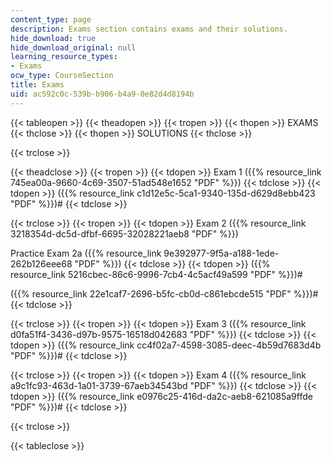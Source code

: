 ```yaml
---
content_type: page
description: Exams section contains exams and their solutions.
hide_download: true
hide_download_original: null
learning_resource_types:
- Exams
ocw_type: CourseSection
title: Exams
uid: ac592c0c-539b-b906-b4a9-0e82d4d8194b
---
```


{{< tableopen >}}
{{< theadopen >}}
{{< tropen >}}
{{< thopen >}}
EXAMS
{{< thclose >}}
{{< thopen >}}
SOLUTIONS
{{< thclose >}}

{{< trclose >}}

{{< theadclose >}}
{{< tropen >}}
{{< tdopen >}}
Exam 1 ({{% resource_link 745ea00a-9660-4c69-3507-51ad548e1652 "PDF" %}})
{{< tdclose >}}
{{< tdopen >}}
({{% resource_link c1d12e5c-5ca1-9340-135d-d629d8ebb423 "PDF" %}})#
{{< tdclose >}}

{{< trclose >}}
{{< tropen >}}
{{< tdopen >}}
Exam 2 ({{% resource_link 3218354d-dc5d-dfbf-6695-32028221aeb8 "PDF" %}})  
  
Practice Exam 2a ({{% resource_link 9e392977-9f5a-a188-1ede-262b126eee68 "PDF" %}})
{{< tdclose >}}
{{< tdopen >}}
({{% resource_link 5216cbec-86c6-9996-7cb4-4c5acf49a599 "PDF" %}})#  
  
({{% resource_link 22e1caf7-2696-b5fc-cb0d-c861ebcde515 "PDF" %}})#
{{< tdclose >}}

{{< trclose >}}
{{< tropen >}}
{{< tdopen >}}
Exam 3 ({{% resource_link d0fa51f4-3436-d97b-9575-16518d042683 "PDF" %}})
{{< tdclose >}}
{{< tdopen >}}
({{% resource_link cc4f02a7-4598-3085-deec-4b59d7683d4b "PDF" %}})#
{{< tdclose >}}

{{< trclose >}}
{{< tropen >}}
{{< tdopen >}}
Exam 4 ({{% resource_link a9c1fc93-463d-1a01-3739-67aeb34543bd "PDF" %}})
{{< tdclose >}}
{{< tdopen >}}
({{% resource_link e0976c25-416d-da2c-aeb8-621085a9ffde "PDF" %}})#
{{< tdclose >}}

{{< trclose >}}

{{< tableclose >}}